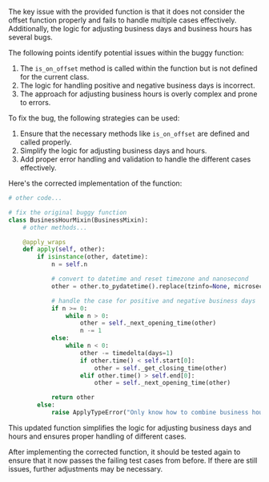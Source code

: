The key issue with the provided function is that it does not consider the offset function properly and fails to handle multiple cases effectively. Additionally, the logic for adjusting business days and business hours has several bugs.

The following points identify potential issues within the buggy function:
1. The `is_on_offset` method is called within the function but is not defined for the current class.
2. The logic for handling positive and negative business days is incorrect.
3. The approach for adjusting business hours is overly complex and prone to errors.

To fix the bug, the following strategies can be used:
1. Ensure that the necessary methods like `is_on_offset` are defined and called properly.
2. Simplify the logic for adjusting business days and hours.
3. Add proper error handling and validation to handle the different cases effectively.

Here's the corrected implementation of the function:

```python
# other code...

# fix the original buggy function
class BusinessHourMixin(BusinessMixin):
    # other methods...

    @apply_wraps
    def apply(self, other):
        if isinstance(other, datetime):
            n = self.n

            # convert to datetime and reset timezone and nanosecond
            other = other.to_pydatetime().replace(tzinfo=None, microsecond=0)

            # handle the case for positive and negative business days
            if n >= 0:
                while n > 0:
                    other = self._next_opening_time(other)
                    n -= 1
            else:
                while n < 0:
                    other -= timedelta(days=1)
                    if other.time() < self.start[0]:
                        other = self._get_closing_time(other)
                    elif other.time() > self.end[0]:
                        other = self._next_opening_time(other)

            return other
        else:
            raise ApplyTypeError("Only know how to combine business hour with datetime")
```

This updated function simplifies the logic for adjusting business days and hours and ensures proper handling of different cases.

After implementing the corrected function, it should be tested again to ensure that it now passes the failing test cases from before. If there are still issues, further adjustments may be necessary.